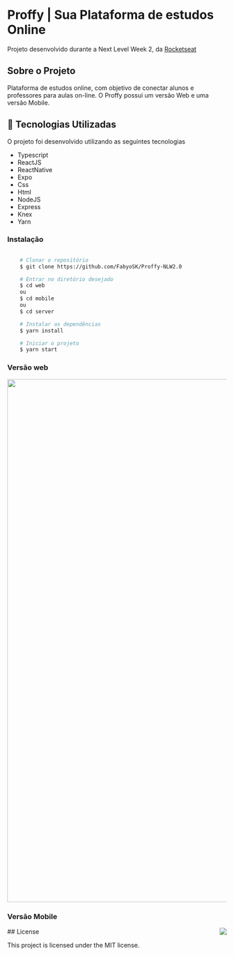 # Proffy | Sua Plataforma de estudos Online

Projeto desenvolvido durante a Next Level Week 2, da <a target="_blank" href="https://rocketseat.com.br">Rocketseat</a>

## Sobre o Projeto
Plataforma de estudos online, com objetivo de conectar alunos e professores para aulas on-line.
O Proffy possui um versão Web e uma versão Mobile.


## :rocket: Tecnologias Utilizadas

O projeto foi desenvolvido utilizando as seguintes tecnologias

- Typescript
- ReactJS
- ReactNative
- Expo
- Css
- Html
- NodeJS
- Express
- Knex
- Yarn

### Instalação

```bash

    # Clonar o repositório
    $ git clone https://github.com/FabyoSK/Proffy-NLW2.0

    # Entrar no diretório desejado
    $ cd web
    ou
    $ cd mobile
    ou
    $ cd server

    # Instalar as dependências
    $ yarn install

    # Iniciar o projeto
    $ yarn start
```

### Versão web
<img src="https://uploaddeimagens.com.br/images/002/810/002/original/Anota%C3%A7%C3%A3o_2020-08-03_154536.png?1596480365" width="1200">
<p align="center">

### Versão Mobile
<p align="center">
<img align="right" src="https://uploaddeimagens.com.br/images/002/817/708/full/Mobile.png?1596824978">
</p>
## License

This project is licensed under the MIT license.
 
